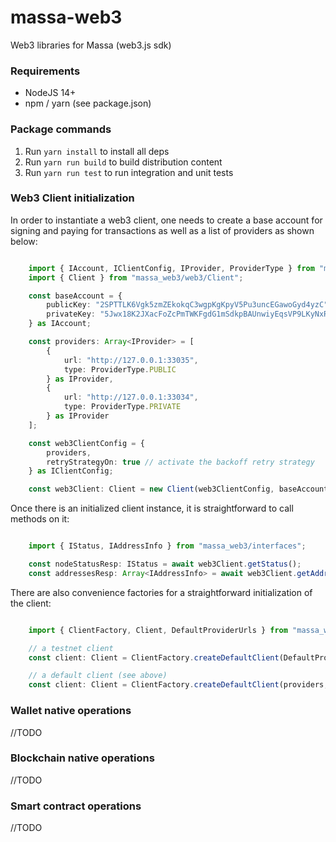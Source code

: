 # massa-web3
Web3 libraries for Massa (web3.js sdk)

### Requirements

* NodeJS 14+
* npm / yarn (see package.json)

### Package commands

1. Run `yarn install` to install all deps
2. Run `yarn run build` to build distribution content
3. Run `yarn run test` to run integration and unit tests

### Web3 Client initialization

In order to instantiate a web3 client, one needs to create a base account for signing and paying for transactions as well as a list of providers as shown below:

```ts

    import { IAccount, IClientConfig, IProvider, ProviderType } from "massa_web3/interfaces";
    import { Client } from "massa_web3/web3/Client";

    const baseAccount = {
        publicKey: "2SPTTLK6Vgk5zmZEkokqC3wgpKgKpyV5Pu3uncEGawoGyd4yzC",
        privateKey: "5Jwx18K2JXacFoZcPmTWKFgdG1mSdkpBAUnwiyEqsVP9LKyNxR"
    } as IAccount;

    const providers: Array<IProvider> = [
        {
            url: "http://127.0.0.1:33035",
            type: ProviderType.PUBLIC
        } as IProvider,
        {
            url: "http://127.0.0.1:33034",
            type: ProviderType.PRIVATE
        } as IProvider
    ];

    const web3ClientConfig = {
        providers,
        retryStrategyOn: true // activate the backoff retry strategy
    } as IClientConfig;

    const web3Client: Client = new Client(web3ClientConfig, baseAccount);
```
Once there is an initialized client instance, it is straightforward to call methods on it:

```ts

    import { IStatus, IAddressInfo } from "massa_web3/interfaces";

    const nodeStatusResp: IStatus = await web3Client.getStatus();
    const addressesResp: Array<IAddressInfo> = await web3Client.getAddresses(["some_address"]);
```

There are also convenience factories for a straightforward initialization of the client:

```ts

    import { ClientFactory, Client, DefaultProviderUrls } from "massa_web3/web3/Client";

    // a testnet client
    const client: Client = ClientFactory.createDefaultClient(DefaultProviderUrls.TESTNET, baseAccount);

    // a default client (see above)
    const client: Client = ClientFactory.createDefaultClient(providers, baseAccount);
```

### Wallet native operations
//TODO

### Blockchain native operations
//TODO

### Smart contract operations
//TODO
